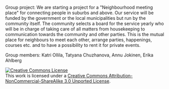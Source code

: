 Group project: We are starting a project for a "Neighbourhood meeting place" for connecting people in suburbs and above. 
Our service will be funded by the government or the local municipalities but run by the community itself. The community selects a board for the service yearly who will be in charge of taking care of all matters from housekeeping to communication towards the community and other parties. 
This is the mutual place for neighbours to meet each other, arrange parties, happenings, courses etc. and to have a possibility to rent it for private events.

Group members: Katri Ollila, Tatyana Chuzhanova, Annu Jokinen, Erika Ahlberg

<a rel="license" href="http://creativecommons.org/licenses/by-nc-sa/3.0/"><img alt="Creative Commons License" style="border-width:0" src="http://i.creativecommons.org/l/by-nc-sa/3.0/88x31.png" /></a><br />This work is licensed under a <a rel="license" href="http://creativecommons.org/licenses/by-nc-sa/3.0/">Creative Commons Attribution-NonCommercial-ShareAlike 3.0 Unported License</a>.

